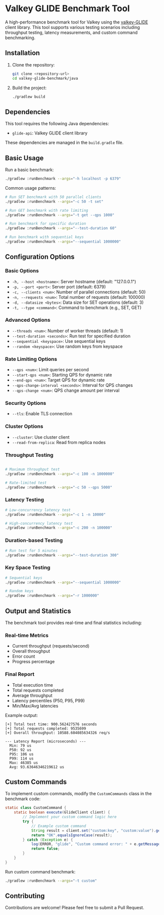 # Valkey GLIDE Benchmark Tool

A high-performance benchmark tool for Valkey using the [valkey-GLIDE](https://github.com/valkey-io/valkey-glide) client library. This tool supports various testing scenarios including throughput testing, latency measurements, and custom command benchmarking.

## Installation

1. Clone the repository:
    ```bash
    git clone <repository-url>
    cd valkey-glide-benchmark/java
    ```

2. Build the project:
    ```bash
    ./gradlew build
    ```

## Dependencies

This tool requires the following Java dependencies:
- `glide-api`: Valkey GLIDE client library

These dependencies are managed in the `build.gradle` file.

## Basic Usage

Run a basic benchmark:
```bash
./gradlew :runBenchmark --args="-h localhost -p 6379"
```
Common usage patterns:

```bash
# Run SET benchmark with 50 parallel clients
./gradlew :runBenchmark --args="-c 50 -t set"

# Run GET benchmark with rate limiting
./gradlew :runBenchmark --args="-t get --qps 1000"

# Run benchmark for specific duration
./gradlew :runBenchmark --args="--test-duration 60"

# Run benchmark with sequential keys
./gradlew :runBenchmark --args="--sequential 1000000"

```
## Configuration Options

### Basic Options
- `-h, --host <hostname>`: Server hostname (default: "127.0.0.1")
- `-p, --port <port>`: Server port (default: 6379)
- `-c, --clients <num>`: Number of parallel connections (default: 50)
- `-n, --requests <num>`: Total number of requests (default: 100000)
- `-d, --datasize <bytes>`: Data size for SET operations (default: 3)
- `-t, --type <command>`: Command to benchmark (e.g., SET, GET)

### Advanced Options
- `--threads <num>`: Number of worker threads (default: 1)
- `--test-duration <seconds>`: Run test for specified duration
- `--sequential <keyspace>`: Use sequential keys
- `--random <keyspace>`: Use random keys from keyspace

### Rate Limiting Options
- `--qps <num>`: Limit queries per second
- `--start-qps <num>`: Starting QPS for dynamic rate
- `--end-qps <num>`: Target QPS for dynamic rate
- `--qps-change-interval <seconds>`: Interval for QPS changes
- `--qps-change <num>`: QPS change amount per interval

### Security Options
- `--tls`: Enable TLS connection

### Cluster Options
- `--cluster`: Use cluster client
- `--read-from-replica`: Read from replica nodes


### Throughput Testing
```bash

# Maximum throughput test
./gradlew :runBenchmark --args="-c 100 -n 1000000"

# Rate-limited test
./gradlew :runBenchmark --args="-c 50 --qps 5000"
```

### Latency Testing
```bash
# Low-concurrency latency test
./gradlew :runBenchmark --args="-c 1 -n 10000"

# High-concurrency latency test
./gradlew :runBenchmark --args="-c 200 -n 100000"
```

### Duration-based Testing
```bash
# Run test for 5 minutes
./gradlew :runBenchmark --args="--test-duration 300"
```

### Key Space Testing
```bash
# Sequential keys
./gradlew :runBenchmark --args="--sequential 1000000"

# Random keys
./gradlew :runBenchmark --args="-r 1000000"
```

## Output and Statistics
The benchmark tool provides real-time and final statistics including:

### Real-time Metrics
- Current throughput (requests/second)
- Overall throughput
- Error count
- Progress percentage

### Final Report
- Total execution time
- Total requests completed
- Average throughput
- Latency percentiles (P50, P95, P99)
- Min/Max/Avg latencies

Example output:

```plaintext
[+] Total test time: 900.562427576 seconds
[+] Total requests completed: 9535699
[+] Overall throughput: 10588.604085634326 req/s

--- Latency Report (microseconds) ---
  Min: 79 us
  P50: 92 us
  P95: 106 us
  P99: 114 us
  Max: 46385 us
  Avg: 93.63646346219612 us
```

## Custom Commands
To implement custom commands, modify the `CustomCommands` class in the benchmark code:
```java
static class CustomCommand {
    static boolean execute(GlideClient client) {
        // Implement your custom command logic here
        try {
            // Example custom command
            String result = client.set("custom:key", "custom:value").get();
            return "OK".equalsIgnoreCase(result);
        } catch (Exception e) {
            log(ERROR, "glide", "Custom command error: " + e.getMessage());
            return false;
        }
    }
}
```

Run custom command benchmark:

```bash
./gradlew :runBenchmark --args="-t custom"
```

## Contributing
Contributions are welcome! Please feel free to submit a Pull Request.
